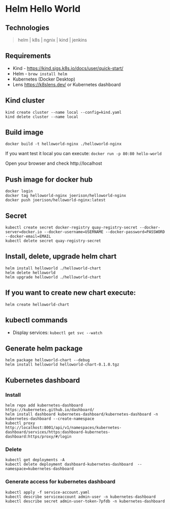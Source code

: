 # Helm Hello World

## Technologies
> helm  | k8s | ngnix | kind | jenkins

## Requirements
- Kind - https://kind.sigs.k8s.io/docs/user/quick-start/
- Helm - `brew install helm`
- Kubernetes (Docker Desktop)
- Lens https://k8slens.dev/ or Kubernetes dashboard

## Kind cluster
  ```
  kind create cluster --name local --config=kind.yaml
  kind delete cluster --name local
  ```

## Build image
    docker build -t helloworld-nginx ./helloworld-nginx

If you want test it local you can execute: `docker run -p 80:80 hello-world`

Open your browser and check http://localhost

## Push image for docker hub
    docker login
    docker tag helloworld-nginx joerison/helloworld-nginx
    docker push joerison/helloworld-nginx:latest

## Secret
    kubectl create secret docker-registry quay-registry-secret --docker-server=docker.io --docker-username=USERNAME --docker-password=PASSWORD --docker-email=EMAIL
    kubectl delete secret quay-registry-secret

## Install, delete, upgrade helm chart
    helm install helloworld ./helloworld-chart
    helm delete helloworld
    helm upgrade helloworld ./helloworld-chart

## If you want to create new chart execute:
    helm create helloworld-chart

## kubectl commands
- Display services: `kubectl get svc --watch`

## Generate helm package
    helm package helloworld-chart --debug
    helm install helloworld helloworld-chart-0.1.0.tgz

## Kubernetes dashboard
### Install
    helm repo add kubernetes-dashboard https://kubernetes.github.io/dashboard/
    helm install dashboard kubernetes-dashboard/kubernetes-dashboard -n kubernetes-dashboard --create-namespace
    kubectl proxy
    http://localhost:8001/api/v1/namespaces/kubernetes-dashboard/services/https:dashboard-kubernetes-dashboard:https/proxy/#/login

### Delete
    kubectl get deployments -A
    kubectl delete deployment dashboard-kubernetes-dashboard  --namespace=kubernetes-dashboard

### Generate access for kubernetes dashboard
    kubectl apply -f service-account.yaml
    kubectl describe serviceaccount admin-user -n kubernetes-dashboard
    kubectl describe secret admin-user-token-7pfdb -n kubernetes-dashboard





